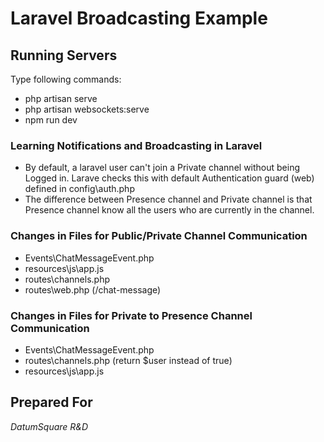 # Laravel Broadcasting Example

## Running Servers

Type following commands:

- php artisan serve
- php artisan websockets:serve
- npm run dev



### **Learning Notifications and Broadcasting in Laravel**

- By default, a laravel user can't join a Private channel without being Logged in. Larave checks this with default Authentication guard (web) defined in config\auth.php
- The difference between Presence channel and Private channel is that Presence channel know all the users who are currently in the channel.

### Changes in Files for Public/Private Channel Communication
- Events\ChatMessageEvent.php
- resources\js\app.js
- routes\channels.php
- routes\web.php  (/chat-message)


### Changes in Files for Private to Presence Channel Communication
- Events\ChatMessageEvent.php
- routes\channels.php  (return $user instead of true)
- resources\js\app.js



## Prepared For

*DatumSquare R&D*

